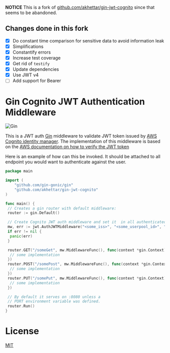 **NOTICE** This is a fork of [github.com/akhettar/gin-jwt-cognito](https://github.com/akhettar/gin-jwt-cognito)
since that seems to be abandoned.

## Changes done in this fork

- [x] Do constant time comparison for sensitive data to avoid information leak
- [x] Simplifications
- [x] Constantify errors
- [x] Increase test coverage
- [x] Get rid of `testify`
- [x] Update dependencies
- [x] Use JWT v4
- [ ] Add support for Bearer

# Gin Cognito JWT Authentication Middleware

![Gin](gin.png)

This is a JWT auth [Gin](https://github.com/gin-gonic/gin) middleware to validate JWT token issued by
[AWS Cognito identity manager](https://aws.amazon.com/cognito/).
The implementation of this middleware is based on the
[AWS documentation on how to verify the JWT token](https://docs.aws.amazon.com/cognito/latest/developerguide/amazon-cognito-user-pools-using-tokens-verifying-a-jwt.html)

Here is an example of how can this be invoked.
It should be attached to all endpoint you would want to authenticate against the user.

```go
package main

import (
    "github.com/gin-gonic/gin"
    "github.com/akhettar/gin-jwt-cognito"
)

func main() {
 // Creates a gin router with default middleware:
 router := gin.Default()

 // Create Cognito JWT auth middleware and set it  in all authenticated endpoints
 mw, err := jwt.AuthJWTMiddleware("<some_iss>", "<some_userpool_id>", "region")
 if err != nil {
  panic(err)
 }

 router.GET("/someGet", mw.MiddlewareFunc(), func(context *gin.Context) {
  // some implementation
 })
 router.POST("/somePost", mw.MiddlewareFunc(), func(context *gin.Context) {
  // some implementation
 })
 router.PUT("/somePut", mw.MiddlewareFunc(), func(context *gin.Context) {
  // some implementation
 })

 // By default it serves on :8080 unless a
 // PORT environment variable was defined.
 router.Run()
}

```

# License

[MIT](LICENSE)
